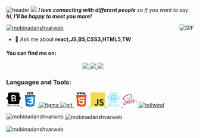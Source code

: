 
![header](https://capsule-render.vercel.app/api?type=waving&color=96B6C5&height=300&section=header&text=Mobina%20Daneshvar&fontSize=90&animation=fadeIn&fontAlignY=38&desc=Hey%20I'm%20mowin%20let's%20improve%20together%20&descAlignY=61&descAlign=52)
<img src="https://media.giphy.com/media/LnQjpWaON8nhr21vNW/giphy.gif" width="40"> <em><b>I love connecting with different people</b> so if you want to say <b>hi, I'll be happy to meet you more!</b></em>

<img align="right" alt="GIF" height="150px" src="https://media.giphy.com/media/du3J3cXyzhj75IOgvA/giphy.gif" />

<p align="left"> <a href="https://github.com/ryo-ma/github-profile-trophy"><img src="https://github-profile-trophy.vercel.app/?username=mobinadanshvarweb" alt="mobinadanshvarweb" /></a> </p>


- 💬 Ask me about **react,JS,BS,CSS3,HTML5,TW**

#### You can find me on:
<p align="center">
 <a href="https://www.linkedin.com/in/mobina-daneshvar-376dj" target="_blank">
 
  <img src="https://img.shields.io/badge/LinkedIn-0077B5?style=for-the-badge&logo=linkedin&logoColor=white" />
 </a>
  <a href="http://t.me/mobindj76" target="_blank">
  <img src="https://img.shields.io/badge/Telegram-2CA5E0?style=for-the-badge&logo=telegram&logoColor=white" />
 </a>
 <a href="mailto:mobinadanshvar@gmail.com" target="_blank">
  <img src="https://img.shields.io/badge/-Mail-yellowgreen?style=for-the-badge&logo=gmail&logoColor=white" />
 </a>
  
  <br />
</p>

<h3 align="left">Languages and Tools:</h3>
<p align="left"> <a href="https://getbootstrap.com" target="_blank" rel="noreferrer"> <img src="https://raw.githubusercontent.com/devicons/devicon/master/icons/bootstrap/bootstrap-plain-wordmark.svg" alt="bootstrap" width="40" height="40"/> </a> <a href="https://www.w3schools.com/css/" target="_blank" rel="noreferrer"> <img src="https://raw.githubusercontent.com/devicons/devicon/master/icons/css3/css3-original-wordmark.svg" alt="css3" width="40" height="40"/> </a> <a href="https://www.figma.com/" target="_blank" rel="noreferrer"> <img src="https://www.vectorlogo.zone/logos/figma/figma-icon.svg" alt="figma" width="40" height="40"/> </a> <a href="https://git-scm.com/" target="_blank" rel="noreferrer"> <img src="https://www.vectorlogo.zone/logos/git-scm/git-scm-icon.svg" alt="git" width="40" height="40"/> </a> <a href="https://www.w3.org/html/" target="_blank" rel="noreferrer"> <img src="https://raw.githubusercontent.com/devicons/devicon/master/icons/html5/html5-original-wordmark.svg" alt="html5" width="40" height="40"/> </a> <a href="https://developer.mozilla.org/en-US/docs/Web/JavaScript" target="_blank" rel="noreferrer"> <img src="https://raw.githubusercontent.com/devicons/devicon/master/icons/javascript/javascript-original.svg" alt="javascript" width="40" height="40"/> </a> <a href="https://reactjs.org/" target="_blank" rel="noreferrer"> <img src="https://raw.githubusercontent.com/devicons/devicon/master/icons/react/react-original-wordmark.svg" alt="react" width="40" height="40"/> </a> <a href="https://sass-lang.com" target="_blank" rel="noreferrer"> <img src="https://raw.githubusercontent.com/devicons/devicon/master/icons/sass/sass-original.svg" alt="sass" width="40" height="40"/> </a> <a href="https://tailwindcss.com/" target="_blank" rel="noreferrer"> <img src="https://www.vectorlogo.zone/logos/tailwindcss/tailwindcss-icon.svg" alt="tailwind" width="40" height="40"/> </a> </p>

<p><img align="left" src="https://github-readme-stats.vercel.app/api/top-langs?username=mobinadanshvarweb&show_icons=true&locale=en&layout=compact" alt="mobinadanshvarweb" /></p>

<p>&nbsp;<img align="center" src="https://github-readme-stats.vercel.app/api?username=mobinadanshvarweb&show_icons=true&locale=en" alt="mobinadanshvarweb" /></p>

<p><img align="center" src="https://github-readme-streak-stats.herokuapp.com/?user=mobinadanshvarweb&" alt="mobinadanshvarweb" /></p>



